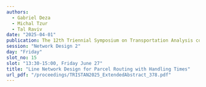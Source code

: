 ```yaml
---
authors:
  - Gabriel Deza
  - Michal Tzur
  - Tal Raviv
date: "2025-04-01"
publication: The 12th Triennial Symposium on Transportation Analysis conference
session: "Network Design 2"
day: "Friday"
slot_no: 15
slot: "13:30-15:00, Friday June 27"
title: "Line Network Design for Parcel Routing with Handling Times"
url_pdf: "/proceedings/TRISTAN2025_ExtendedAbstract_378.pdf"
---
```

